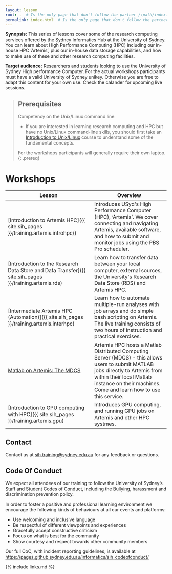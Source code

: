 ```yaml
---
layout: lesson
root: .  # Is the only page that don't follow the partner /:path/index.html
permalink: index.html  # Is the only page that don't follow the partner /:path/index.html
---
```


**Synopsis:** This series of lessons cover some of the research computing services offered by the Sydney Informatics Hub at the University of Sydney. You can learn about High Performance Computing (HPC) including our in-house HPC ‘Artemis’, plus our in-house data storage capabilities, and how to make use of these and other research computing facilities. 

**Target audience:** Researchers and students looking to use the University of Sydney High performance Computer. For the actual workshops participants must have a valid University of Sydney unikey. Otherwise you are free to adapt this content for your own use. Check the calander for upcoming live sessions.

> ## Prerequisites
> Competency on the Unix/Linux command line:
>
> * If you are interested in learning research computing and HPC but have no Unix/Linux command-line skills, you should first take an [Introduction to Unix/Linux](https://intersect.org.au/training/course/unix) course to understand some of the fundamental concepts.
>
> For the workshops participants will generally require their own laptop.
{: .prereq}

# Workshops

| Lesson    | Overview |
| ------- | ---------- |
| [Introduction to Artemis HPC]({{ site.sih_pages }}/training.artemis.introhpc/) | Introduces USyd's High Performance Computer (HPC), ‘Artemis’. We cover connecting and navigating Artemis, available software, and how to submit and monitor jobs using the PBS Pro scheduler.|
| [Introduction to the Research Data Store and Data Transfer]({{ site.sih_pages }}/training.artemis.rds) |  Learn how to transfer data between your local computer, external sources, the University's Research Data Store (RDS) and Artemis HPC. |
|[Intermediate Artemis HPC (Automation)]({{ site.sih_pages }}/training.artemis.interhpc) | Learn how to automate multiple-run analyses with job arrays and do simple bash scripting on Artemis. The live training consists of two hours of instruction and practical exercises. |
|[Matlab on Artemis: The MDCS](https://informatics.sydney.edu.au/training/coursedocs/MDCS_MatlabTraining.pdf) | Artemis HPC hosts a Matlab Distributed Computing Server (MDCS) - this allows users to submit MATLAB jobs directly to Artemis from within their local Matlab instance on their machines. Come and learn how to use this service. |
|[Introduction to GPU computing with HPC]({{ site.sih_pages }}/training.artemis.gpu) | Introduces GPU computing, and running GPU jobs on Artemis and other HPC systmes. |

## Contact
Contact us at sih.training@sydney.edu.au for any feedback or questions.

## Code Of Conduct
We expect all attendees of our training to follow the University of Sydney’s Staff and Student Codes of Conduct, including the Bullying, harassment and discrimination prevention policy.

In order to foster a positive and professional learning environment we encourage the following kinds of behaviours at all our events and platforms:

* Use welcoming and inclusive language
* Be respectful of different viewpoints and experiences
* Gracefully accept constructive criticism
* Focus on what is best for the community
* Show courtesy and respect towards other community members

Our full CoC, with incident reporting guidelines, is available at https://pages.github.sydney.edu.au/informatics/sih_codeofconduct/

{% include links.md %}
